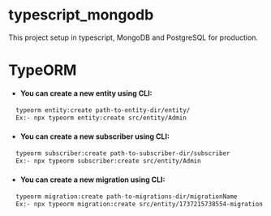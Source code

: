# typescript_mongodb
This project setup in typescript, MongoDB and PostgreSQL for production.

# TypeORM
- #### You can create a new entity using CLI: 
```bash
  typeorm entity:create path-to-entity-dir/entity/
  Ex:- npx typeorm entity:create src/entity/Admin
```

- #### You can create a new subscriber using CLI:
```bash
  typeorm subscriber:create path-to-subscriber-dir/subscriber
  Ex:- npx typeorm subscriber:create src/entity/Admin
```

- #### You can create a new migration using CLI:
```bash
  typeorm migration:create path-to-migrations-dir/migrationName
  Ex:- npx typeorm migration:create src/entity/1737215738554-migration.ts
```